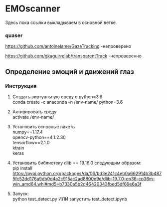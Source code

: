 # EMOscanner
Здесь пока ссылки выкладываем в основной ветке.

### quaser

https://github.com/antoinelame/GazeTracking  -непроверено

https://github.com/gkaguirrelab/transparentTrack -непроверенно

## Определение эмоций и движений глаз
### Инструкция

1. Создать виртуальную среду с python=3.6  
conda create -c anaconda -n /env-name/ python=3.6 

2. Активировать среду  
activate /env-name/

3. Установить основные пакеты  
numpy==1.17.4  
opencv-python==4.1.2.30  
tensorflow==2.1.0  
ktrain  
keras  

4. Установить библиотеку dlib == 19.16.0 следующим образом:  
pip install https://pypi.python.org/packages/da/06/bd3e241c4eb0a662914b3b4875fc52dd176a9db0d4a2c915ac2ad8800e9e/dlib-19.7.0-cp36-cp36m-win_amd64.whl#md5=b7330a5b2d46420343fbed5df69e6a3f

5. Запуск:  
python test_detect.py ИЛИ запустить test_detect.ipynb
